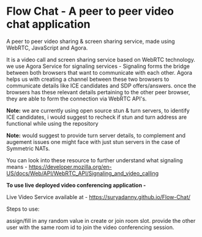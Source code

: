 # Flow Chat - A peer to peer video chat application #
A peer to peer video sharing &amp; screen sharing service, made using WebRTC, JavaScript and Agora. 


It is a video call and screen sharing service based on WebRTC technology. we use Agora Service for signaling services - Signaling forms the bridge between both browsers that want to communicate with each other. Agora helps us with creating a channel between these two browsers to communicate  details like ICE candidates and SDP offers/answers. once the browsers has these relevant details pertaining to the other peer browser, they are able to form the connection via WebRTC API's.

**Note:** we are currently using open source stun & turn servers, to identify ICE candidates, i would suggest to recheck if stun and turn address are functional while using the repository

**Note:** would suggest to provide turn server details, to complement and augement issues one might face with just stun servers in the case of Symmetric NATs.

You can look into these resource to further understand what signaling means - https://developer.mozilla.org/en-US/docs/Web/API/WebRTC_API/Signaling_and_video_calling


**To use live deployed video conferencing application  -**

Live Video Service available at - https://suryadanny.github.io/Flow-Chat/

Steps to use:

assign/fill in any random value in create or join room slot.
provide the other user with the same room id to join the video conferencing session.
